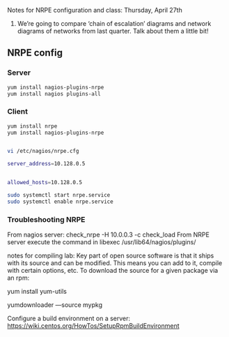 Notes for NRPE configuration and class: Thursday, April 27th


1)	We’re going to compare ‘chain of escalation’ diagrams and network diagrams of networks from last quarter.
Talk about them a little bit!  


## NRPE config


### Server

```bash
yum install nagios-plugins-nrpe
yum install nagios plugins-all
```


### Client

```bash
yum install nrpe
yum install nagios-plugins-nrpe


vi /etc/nagios/nrpe.cfg

server_address=10.128.0.5


allowed_hosts=10.128.0.5

sudo systemctl start nrpe.service
sudo systemctl enable nrpe.service
```


### Troubleshooting NRPE

From nagios server: check_nrpe -H 10.0.0.3 -c check_load
From NRPE server execute the command in libexec /usr/lib64/nagios/plugins/




notes for compiling lab: 
Key part of open source software is that it ships with its source and can be modified.  This means you can add to it, compile with certain options, etc.  To download the source for a given package via an rpm:

yum install yum-utils

yumdownloader —source mypkg


Configure a build environment on a server:
https://wiki.centos.org/HowTos/SetupRpmBuildEnvironment



